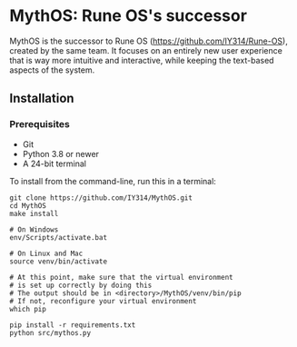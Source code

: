 # MythOS: Rune OS's successor
MythOS is the successor to Rune OS (https://github.com/IY314/Rune-OS), created
by the same team. It focuses on an entirely new user experience that is way more
intuitive and interactive, while keeping the text-based aspects of the system.

## Installation
### Prerequisites
- Git
- Python 3.8 or newer
- A 24-bit terminal

To install from the command-line, run this in a terminal:
```shell
git clone https://github.com/IY314/MythOS.git
cd MythOS
make install

# On Windows
env/Scripts/activate.bat

# On Linux and Mac
source venv/bin/activate

# At this point, make sure that the virtual environment
# is set up correctly by doing this
# The output should be in <directory>/MythOS/venv/bin/pip
# If not, reconfigure your virtual environment
which pip

pip install -r requirements.txt
python src/mythos.py
```
